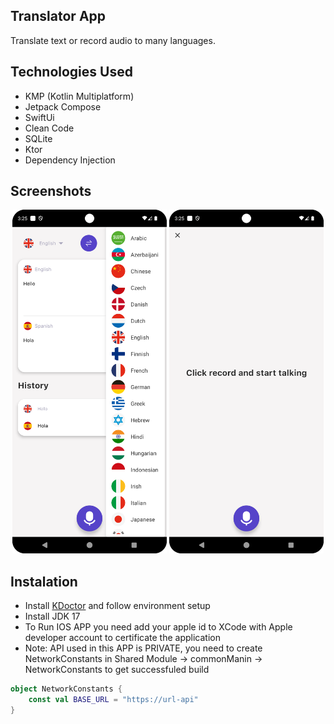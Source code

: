 ## Translator App

Translate text or record audio to many languages.

## Technologies Used

- KMP (Kotlin Multiplatform)
- Jetpack Compose
- SwiftUi
- Clean Code  
- SQLite
- Ktor
- Dependency Injection  

## Screenshots
<p align="center">
  <img src="./screens/home.png" height="550">
  <img src="./screens/record.png" height="550">
</p>

## Instalation
  - Install [KDoctor]([https://linktodocumentation](https://github.com/Kotlin/kdoctor)) and follow environment setup
  - Install JDK 17
  - To Run IOS APP you need add your apple id to XCode with Apple developer account to certificate the application
  - Note: API used in this APP is PRIVATE, you need to create NetworkConstants in Shared Module -> commonManin -> NetworkConstants to get successfuled build
```kotlin
object NetworkConstants {
    const val BASE_URL = "https://url-api"
}
```

